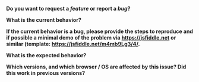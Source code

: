 **Do you want to request a *feature* or report a *bug*?**

**What is the current behavior?**

**If the current behavior is a bug, please provide the steps to reproduce and if possible a minimal demo of the problem via https://jsfiddle.net or similar (template: https://jsfiddle.net/m4mb9Lg3/4/.**

**What is the expected behavior?**

**Which versions, and which browser / OS are affected by this issue? Did this work in previous versions?**
